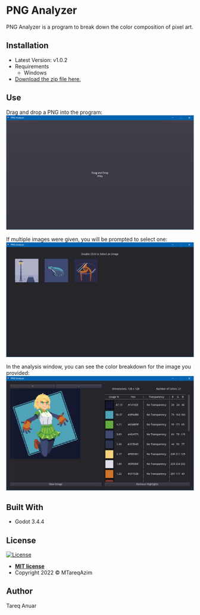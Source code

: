 # PNG Analyzer

PNG Analyzer is a program to break down the color composition of pixel art.

## Installation
- Latest Version: v1.0.2
- Requirements
  - Windows
- [Download the zip file here.](https://anonzs.itch.io/png-analyzer)

## Use
Drag and drop a PNG into the program:
![Import Image](https://github.com/MTareqAzim/png-analyzer/blob/master/images/import-png.PNG "Import Image")

If multiple images were given, you will be prompted to select one:
![Select Image](https://github.com/MTareqAzim/png-analyzer/blob/master/images/multiple-imports.PNG "Select Image")

In the analysis window, you can see the color breakdown for the image you provided:
![Image Breakdown](https://github.com/MTareqAzim/png-analyzer/blob/master/images/image-analysis.PNG "Image Breakdown")

## Built With
- Godot 3.4.4

## License
[![License](http://img.shields.io/:license-mit-blue.svg?style=flat-square)](http://badges.mit-license.org)

- **[MIT license](http://opensource.org/licenses/mit-license.php)**
- Copyright 2022 © MTareqAzim

## Author
Tareq Anuar
